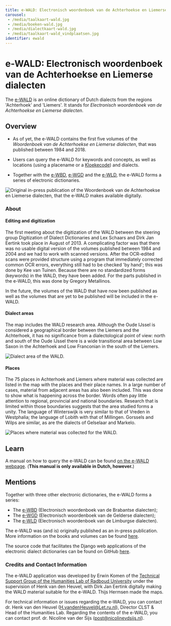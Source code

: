 ```yaml
---
title: e-WALD: Electronisch woordenboek van de Achterhoekse en Liemerse dialecten
carousel:
 - /media/taalkaart-wald.jpg
 - /media/boeken-wald.jpg
 - /media/dialectkaart-wald.jpg
 - /media/taalkaart-wald_vindplaatsen.jpg
identifier: ewald
---
```


# e-WALD: Electronisch woordenboek van de Achterhoekse en Liemerse dialecten

The [e-WALD](https://e-wald.nl/) is an online dictionary of Dutch dialects from the regions 'Achterhoek' and 'Liemers'. It stands for *Electronisch woordenboek van de Achterhoekse en Liemerse dialecten*.

## Overview

* As of yet, the e-WALD contains the first five volumes of the *Woordenboek van de Achterhoekse en Liemerse dialecten*, that was published between 1984 and 2018.

* Users can query the e-WALD for keywords and concepts, as well as locations (using a placename or a [Kloekecode](https://kloeke.meertens.knaw.nl/)) and dialects.

* Together with the [e-WBD](https://www.ineo.tools/resources/ewbd), [e-WGD](https://www.ineo.tools/resources/ewgd) and the [e-WLD](https://www.ineo.tools/resources/ewld), the e-WALD forms a series of electronic dictionaries.

![Original in-press publication of the *Woordenboek van de Achterhoekse en Liemerse dialecten*, that the e-WALD makes available digitally.](./../media/boeken-wald.jpg)

### About

#### Editing and digitization
The first meeting about the digitization of the WALD between the steering group Digitization of Dialect Dictionaries and Lex Schaars and Dirk Jan Eertink took place in August of 2013. A complicating factor was that there was no usable digital version of the volumes published between 1984 and 2004 and we had to work with scanned versions. After the OCR-edited scans were provided structure using a program that immediately corrected common OCR errors, everything still had to be checked 'by hand'; this was done by Kee van Tuinen. Because there are no standardized forms (keywords) in the WALD, they have been added. For the parts published in the e-WALD, this was done by Gregory Metallinos.

In the future, the volumes of the WALD that have now been published as well as the volumes that are yet to be published will be included in the e-WALD.

#### Dialect areas
The map includes the WALD research area. Although the Oude IJssel is considered a geographical border between the Liemers and the Achterhoek, it has no significance from a dialectological point of view: north and south of the Oude IJssel there is a wide transitional area between Low Saxon in the Achterhoek and Low Franconian in the south of the Liemers.

![Dialect area of the WALD.](./../media/dialectkaart-wald.jpg)

#### Places
The 75 places in Achterhoek and Liemers where material was collected are listed in the map with the places and their place names. In a large number of cases, material from adjacent areas has also been included. This was done to show what is happening across the border. Words often pay little attention to regional, provincial and national boundaries. Research that is limited within those boundaries suggests that the area studied forms a unity. The language of Winterswijk is very similar to that of Vreden in Westphalia; the language of Lobith with that of Millingen. Gorssels and Wilps are similar, as are the dialects of Gelselaar and Markelo.

![Places where material was collected for the WALD.](./../media/taalkaart-wald_vindplaatsen.jpg)



## Learn

A manual on how to query the e-WALD can be found [on the e-WALD webpage](https://e-wald.nl/guide). (**This manual is only available in Dutch, however.**)

## Mentions

Together with three other electronic dictionaries, the e-WALD forms a series:
* The [e-WBD](https://www.ineo.tools/resources/ewbd) (Electronisch woordenboek van de Brabantse dialecten);
* The [e-WGD](https://www.ineo.tools/resources/ewgd) (Electronisch woordenboek van de Gelderse dialecten);
* The [e-WLD](https://www.ineo.tools/resources/ewld) (Electronisch woordenboek van de Limburgse dialecten).

The e-WALD was (and is) originally published as an in-press publication. More information on the books and volumes can be found [here](https://www.ecal.nu/taal-and-cultuur/taal-en-schrieveriej/wald-woordenboeken/#:~:text=Sinds%201980%20wordt%20er%20gewerkt,in%20het%20WALD%20te%20vinden!).

The source code that facilitates the Django web applications of the electronic dialect dictionaries can be found on GitHub [here](https://github.com/ErwinKomen/RU-Wnd).

### Credits and Contact Information

The e-WALD application was developed by Erwin Komen of the [Technical Support Group of the Humanities Lab of Radboud University](https://www.ru.nl/facultyofarts/research/humanities-lab/our-labs/) under the supervision of Henk van den Heuvel, with Dirk Jan Eertink digitally making the WALD material suitable for the e-WALD. Thijs Hermsen made the maps.

For technical information or issues regarding the e-WALD, you can contact dr. Henk van den Heuvel (H.vandenHeuvel@Let.ru.nl), Director CLST & Head of the Humanities Lab.
Regarding the contents of the e-WALD, you can contact prof. dr. Nicoline van der Sijs (post@nicolinevdsijs.nl).




